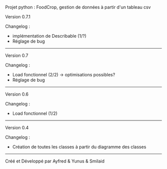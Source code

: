 Projet python : FoodCrop, gestion de données à partir d'un tableau csv

Version 0.7.1

Changelog :
- implémentation de Describable (1/?)
- Réglage de bug

--------------------------------------------------------------------------------------------------------------------------------

Version 0.7

Changelog :
- Load fonctionnel (2/2) -> optimisations possibles?
- Réglage de bug

--------------------------------------------------------------------------------------------------------------------------------

Version 0.6

Changelog :
- Load fonctionnel (1/2)

--------------------------------------------------------------------------------------------------------------------------------

Version 0.4

Changelog :
- Création de toutes les classes à partir du diagramme des classes

--------------------------------------------------------------------------------------------------------------------------------


Créé et Développé par Ayfred & Yunus & Smilaid
